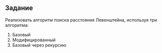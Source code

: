 ## Задание

Реализовать алгоритм поиска расстояния Левенштейна, используя три алгоритма:
1. Базовый
2. Модифицированный
3. Базовый через рекурсию
